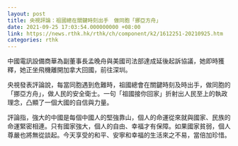 ```yaml
---
layout: post
title: 央視評論：祖國總在關鍵時刻出手　做同胞「挪亞方舟」
date: 2021-09-25 17:03:54.000000000 +08:00
link: https://news.rthk.hk/rthk/ch/component/k2/1612251-20210925.htm
categories: rthk
---
```


中國電訊設備商華為副董事長孟晚舟與美國司法部達成延後起訴協議，她即時獲釋，她正坐飛機離開加拿大回國，前往深圳。

央視發表評論說，每當同胞遇到危難時，祖國總會在關鍵時刻及時出手，做同胞的「挪亞方舟」，做人民的安全衛士。一句「祖國接你回家」折射出人民至上的執政理念，凸顯了一個大國的自信與力量。

評論指，強大的中國是每個中國人的堅強靠山，個人的命運從來就與國家、民族的命運緊密相連。只有國家強大，個人的自由、幸福才有保障。如果國家貧弱，個人尊嚴也將無從談起。今天享受的和平、安寧和幸福的生活來之不易，當倍加珍惜。

